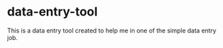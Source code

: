 # data-entry-tool
This is a data entry tool created to help me in one of the simple data entry job.
